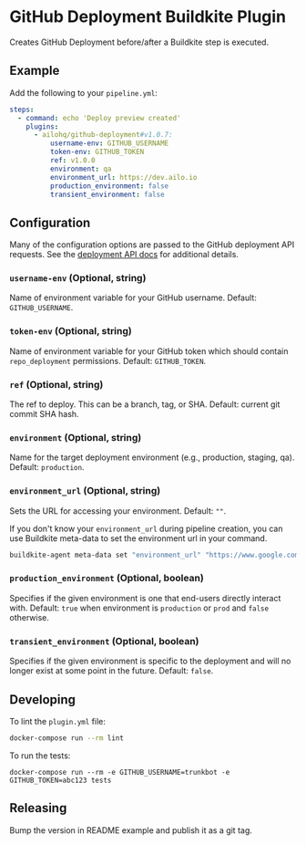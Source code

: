# GitHub Deployment Buildkite Plugin

Creates GitHub Deployment before/after a Buildkite step is executed.

## Example

Add the following to your `pipeline.yml`:

```yml
steps:
  - command: echo 'Deploy preview created'
    plugins:
      - ailohq/github-deployment#v1.0.7:
          username-env: GITHUB_USERNAME
          token-env: GITHUB_TOKEN
          ref: v1.0.0
          environment: qa
          environment_url: https://dev.ailo.io
          production_environment: false
          transient_environment: false
```

## Configuration

Many of the configuration options are passed to the GitHub deployment API requests. See the [deployment API docs](https://docs.github.com/en/rest/reference/repos#deployments) for additional details.

### `username-env` (Optional, string)

Name of environment variable for your GitHub username. Default: `GITHUB_USERNAME`.

### `token-env` (Optional, string)

Name of environment variable for your GitHub token which should contain `repo_deployment` permissions. Default: `GITHUB_TOKEN`.

### `ref` (Optional, string)

The ref to deploy. This can be a branch, tag, or SHA. Default: current git commit SHA hash.

### `environment` (Optional, string)

Name for the target deployment environment (e.g., production, staging, qa). Default: `production`.

### `environment_url` (Optional, string)

Sets the URL for accessing your environment. Default: `""`.

If you don't know your `environment_url` during pipeline creation, you can use Buildkite meta-data to set the environment url in your command.

```sh
buildkite-agent meta-data set "environment_url" "https://www.google.com"
```

### `production_environment` (Optional, boolean)

Specifies if the given environment is one that end-users directly interact with. Default: `true` when environment is `production` or `prod` and `false` otherwise.

### `transient_environment` (Optional, boolean)

Specifies if the given environment is specific to the deployment and will no longer exist at some point in the future. Default: `false`.

## Developing

To lint the `plugin.yml` file:

```sh
docker-compose run --rm lint
```

To run the tests:

```shell
docker-compose run --rm -e GITHUB_USERNAME=trunkbot -e GITHUB_TOKEN=abc123 tests
```

## Releasing

Bump the version in README example and publish it as a git tag.
